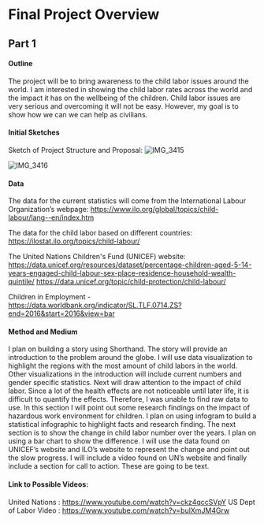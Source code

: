 # Final Project Overview

## Part 1

#### Outline
The project will be to bring awareness to the child labor issues around the world. I am interested in showing the child labor rates across the world and the impact it has on the wellbeing of the children. Child labor issues are very serious and overcoming it will not be easy. However, my goal is to show how we can we can help as civilians.

#### Initial Sketches
Sketch of Project Structure and Proposal:
![IMG_3415](https://user-images.githubusercontent.com/52507879/61760087-5be6d700-ad98-11e9-8192-2b67004d687f.jpg)

![IMG_3416](https://user-images.githubusercontent.com/52507879/61760124-77ea7880-ad98-11e9-92dd-339ecdb72ee5.jpg)


#### Data
The data for the current statistics will come from the International Labour Organization’s webpage: https://www.ilo.org/global/topics/child-labour/lang--en/index.htm

The data for the child labor based on different countries: https://ilostat.ilo.org/topics/child-labour/ 

The United Nations Children's Fund (UNICEF) website: https://data.unicef.org/resources/dataset/percentage-children-aged-5-14-years-engaged-child-labour-sex-place-residence-household-wealth-quintile/
https://data.unicef.org/topic/child-protection/child-labour/

Children in Employment - https://data.worldbank.org/indicator/SL.TLF.0714.ZS?end=2016&start=2016&view=bar

#### Method and Medium
I plan on building a story using Shorthand. The story will provide an introduction to the problem around the globe. I will use data visualization to highlight the regions with the most amount of child labors in the world. Other visualizations in the introduction will include current numbers and gender specific statistics. 
Next will draw attention to the impact of child labor. Since a lot of the health effects are not noticeable until later life, it is difficult to quantify the effects. Therefore, I was unable to find raw data to use. In this section I will point out some research findings on the impact of hazardous work environment for children. I plan on using infogram to build a statistical infographic to highlight facts and research finding. 
The next section is to show the change in child labor number over the years. I plan on using a bar chart to show the difference. I will use the data found on UNICEF’s website and ILO’s website to represent the change and point out the slow progress.
I will include a video found on UN’s website and finally include a section for call to action. These are going to be text. 

#### Link to Possible Videos:

United Nations : https://www.youtube.com/watch?v=ckz4qccSVpY
US Dept of Labor Video : https://www.youtube.com/watch?v=bulXmJM4Grw

